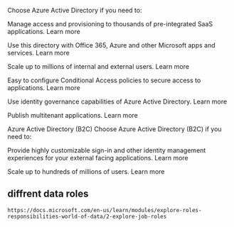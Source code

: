 Choose Azure Active Directory if you need to:

Manage access and provisioning to thousands of pre-integrated SaaS applications. Learn more

Use this directory with Office 365, Azure and other Microsoft apps and services. Learn more

Scale up to millions of internal and external users. Learn more

Easy to configure Conditional Access policies to secure access to applications. Learn more

Use identity governance capabilities of Azure Active Directory. Learn more

Publish multitenant applications. Learn more


Azure Active Directory (B2C)
Choose Azure Active Directory (B2C) if you need to:

Provide highly customizable sign-in and other identity management experiences for your external facing applications. Learn more

Scale up to hundreds of millions of users. Learn more


## diffrent data roles
```https://docs.microsoft.com/en-us/learn/modules/explore-roles-responsibilities-world-of-data/2-explore-job-roles```
